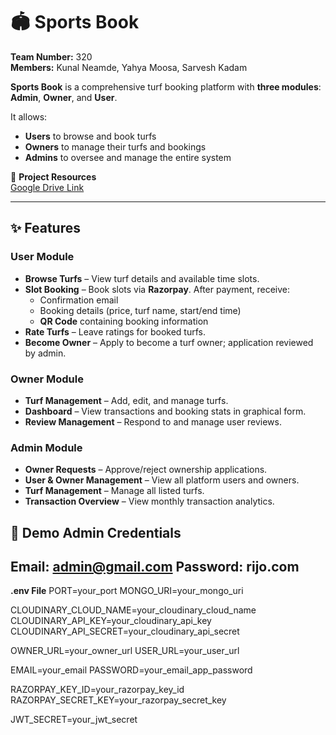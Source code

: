 # 🏟️ **Sports Book**
**Team Number:** 320  
**Members:** Kunal Neamde, Yahya Moosa, Sarvesh Kadam  


**Sports Book** is a comprehensive turf booking platform with **three modules**: **Admin**, **Owner**, and **User**.  

It allows:
- **Users** to browse and book turfs
- **Owners** to manage their turfs and bookings
- **Admins** to oversee and manage the entire system

📂 **Project Resources**  
[Google Drive Link](https://drive.google.com/drive/folders/1_278LJ2tyODST70UDIHCL_RiRKYyFM4F?usp=drive_link)

---

## ✨ **Features**

### **User Module**
- **Browse Turfs** – View turf details and available time slots.
- **Slot Booking** – Book slots via **Razorpay**. After payment, receive:
  - Confirmation email
  - Booking details (price, turf name, start/end time)
  - **QR Code** containing booking information
- **Rate Turfs** – Leave ratings for booked turfs.
- **Become Owner** – Apply to become a turf owner; application reviewed by admin.

### **Owner Module**
- **Turf Management** – Add, edit, and manage turfs.
- **Dashboard** – View transactions and booking stats in graphical form.
- **Review Management** – Respond to and manage user reviews.

### **Admin Module**
- **Owner Requests** – Approve/reject ownership applications.
- **User & Owner Management** – View all platform users and owners.
- **Turf Management** – Manage all listed turfs.
- **Transaction Overview** – View monthly transaction analytics.


## 🔐 **Demo Admin Credentials**
Email: admin@gmail.com
Password: rijo.com
---
**.env File**
PORT=your_port
MONGO_URI=your_mongo_uri

CLOUDINARY_CLOUD_NAME=your_cloudinary_cloud_name
CLOUDINARY_API_KEY=your_cloudinary_api_key
CLOUDINARY_API_SECRET=your_cloudinary_api_secret

OWNER_URL=your_owner_url
USER_URL=your_user_url

EMAIL=your_email
PASSWORD=your_email_app_password

RAZORPAY_KEY_ID=your_razorpay_key_id
RAZORPAY_SECRET_KEY=your_razorpay_secret_key

JWT_SECRET=your_jwt_secret
